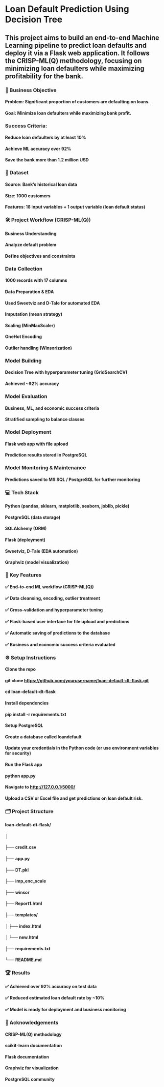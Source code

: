# Loan Default Prediction Using Decision Tree
## This project aims to build an end-to-end Machine Learning pipeline to predict loan defaults and deploy it via a Flask web application. It follows the CRISP-ML(Q) methodology, focusing on minimizing loan defaulters while maximizing profitability for the bank.

### 🚀 Business Objective 
#### Problem: Significant proportion of customers are defaulting on loans.
#### Goal: Minimize loan defaulters while maximizing bank profit.

### Success Criteria:
#### Reduce loan defaulters by at least 10%
#### Achieve ML accuracy over 92%
#### Save the bank more than 1.2 million USD

### 📁 Dataset
#### Source: Bank’s historical loan data
#### Size: 1000 customers
#### Features: 16 input variables + 1 output variable (loan default status)

### 🛠️ Project Workflow (CRISP-ML(Q))

#### Business Understanding
#### Analyze default problem
#### Define objectives and constraints

### Data Collection
#### 1000 records with 17 columns
#### Data Preparation & EDA
#### Used Sweetviz and D-Tale for automated EDA
#### Imputation (mean strategy)
#### Scaling (MinMaxScaler)
#### OneHot Encoding
#### Outlier handling (Winsorization)

### Model Building
#### Decision Tree with hyperparameter tuning (GridSearchCV)
#### Achieved ~92% accuracy

### Model Evaluation
#### Business, ML, and economic success criteria
#### Stratified sampling to balance classes

### Model Deployment
#### Flask web app with file upload

#### Prediction results stored in PostgreSQL

### Model Monitoring & Maintenance
#### Predictions saved to MS SQL / PostgreSQL for further monitoring

### 💻 Tech Stack
#### Python (pandas, sklearn, matplotlib, seaborn, joblib, pickle)

#### PostgreSQL (data storage)
#### SQLAlchemy (ORM)
#### Flask (deployment)
#### Sweetviz, D-Tale (EDA automation)
#### Graphviz (model visualization)

### 📝 Key Features

#### ✅ End-to-end ML workflow (CRISP-ML(Q))
#### ✅ Data cleansing, encoding, outlier treatment
#### ✅ Cross-validation and hyperparameter tuning
#### ✅ Flask-based user interface for file upload and predictions
#### ✅ Automatic saving of predictions to the database
#### ✅ Business and economic success criteria evaluated

### ⚙️ Setup Instructions

#### Clone the repo
#### git clone https://github.com/yourusername/loan-default-dt-flask.git
#### cd loan-default-dt-flask
#### Install dependencies
#### pip install -r requirements.txt
#### Setup PostgreSQL
#### Create a database called loandefault
#### Update your credentials in the Python code (or use environment variables for security)

#### Run the Flask app
#### python app.py
#### Navigate to http://127.0.0.1:5000/
#### Upload a CSV or Excel file and get predictions on loan default risk.

### 🗂️ Project Structure
#### loan-default-dt-flask/
#### │
#### ├── credit.csv
#### ├── app.py
#### ├── DT.pkl
#### ├── imp_enc_scale
#### ├── winsor
#### ├── Report1.html
#### ├── templates/
#### │   ├── index.html
#### │   └── new.html
#### ├── requirements.txt
#### └── README.md

### 🏆 Results
#### ✅ Achieved over 92% accuracy on test data
#### ✅ Reduced estimated loan default rate by ~10%
#### ✅ Model is ready for deployment and business monitoring

### 🙌 Acknowledgements
#### CRISP-ML(Q) methodology
#### scikit-learn documentation
#### Flask documentation
#### Graphviz for visualization
#### PostgreSQL community



